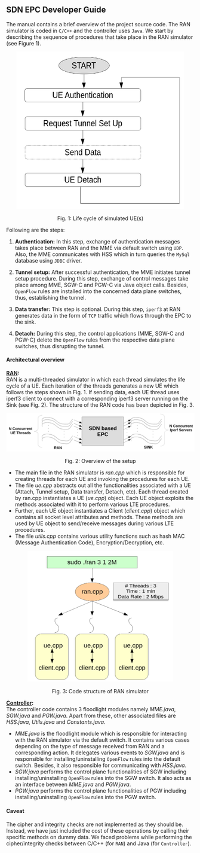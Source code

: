 ## SDN EPC Developer Guide

The manual contains a brief overview of the project source code. The RAN simulator is coded in `C/C++` and the controller uses `Java`. We start by describing the sequence of procedures that take place in the RAN simulator (see Figure 1).

<div align="center">
<img src="../images/ue_life_cycle.png" alt="Fig. 1: Life cycle of a simulated UE" width="450" height="420" />
</div>
<p align="center">Fig. 1: Life cycle of simulated UE(s)</p>

Following are the steps:

1. **Authentication:** In this step, exchange of authentication messages takes place between RAN and the MME via default switch using `UDP`. Also, the MME communicates with HSS which in turn queries the `MySql` database using `JDBC` driver.

2. **Tunnel setup:** After successful authentication, the MME initiates tunnel setup procedure. During this step, exchange of control messages take place among MME, SGW-C and PGW-C via Java object calls. Besides, `OpenFlow` rules are installed into the concerned data plane switches, thus, establishing the tunnel.

3. **Data transfer:** This step is optional. During this step, `iperf3` at RAN generates data in the form of `TCP` traffic which flows through the EPC to the sink.

4. **Detach:** During this step, the control applications (MME, SGW-C and PGW-C) delete the `OpenFlow` rules from the respective data plane switches, thus disrupting the tunnel.

#### Architectural overview ####

**<u>RAN</u>:**  
RAN is a multi-threaded simulator in which each thread simulates the life cycle of a UE. Each iteration of the threads generates a new UE which follows the steps shown in Fig. 1. If sending data, each UE thread uses iperf3 client to connect with a corresponding iperf3 server running on the Sink (see Fig. 2). The structure of the RAN code has been depicted in Fig. 3.

<div align="center">
<img src="../images/end_simulators.png" alt="Fig. 2: Overview of the setup" />
</div>
<p align="center">Fig. 2: Overview of the setup</p>

- The main file in the RAN simulator is *ran.cpp* which is responsible for creating threads for each UE and invoking the procedures for each UE.
- The file *ue.cpp* abstracts out all the functionalities associated with a UE (Attach, Tunnel setup, Data transfer, Detach, etc). Each thread created by ran.cpp instantiates a UE (*ue.cpp*) object. Each UE object exploits the methods associated with it to perform various LTE procedures.
- Further, each UE object instantiates a Client (*client.cpp*) object which contains all socket level attributes and methods. These methods are used by UE object to send/receive messages during various LTE procedures.
- The file *utils.cpp* contains various utility functions such as hash MAC (Message Authentication Code), Encryption/Decryption, etc.

<div align="center">
<img src="../images/ran_code_structure.png" alt="Fig. 2: Overview of the setup" <img src="ue_life_cycle.png" alt="Fig. 3: Code structure of RAN simulator" width="390" height="350" />
</div>
<p align="center">Fig. 3: Code structure of RAN simulator</p>

**<u>Controller</u>:**  
The controller code contains 3 floodlight modules namely *MME.java*, *SGW.java* and *PGW.java*. Apart from these, other associated files are *HSS.java*, *Utils.java* and *Constants.java*.

- *MME.java* is the floodlight module which is responsible for interacting with the RAN simulator via the default switch. It contains various cases depending on the type of message received from RAN and a corresponding action. It delegates various events to *SGW.java* and is responsible for installing/uninstalling `OpenFlow` rules into the default switch. Besides, it also responsible for communicating with *HSS.java*.
- *SGW.java* performs the control plane functionalities of SGW including installing/uninstalling `OpenFlow` rules into the SGW switch. It also acts as an interface between *MME.java* and *PGW.java*.
- *PGW.java* performs the control plane functionalities of PGW including installing/uninstalling `OpenFlow` rules into the PGW switch.

#### Caveat ####

The cipher and integrity checks are not implemented as they should be. Instead, we have just included the cost of these operations by calling their specific methods on dummy data. We faced problems while performing the cipher/integrity checks between C/C++ (for `RAN`) and Java (for `Controller`).
